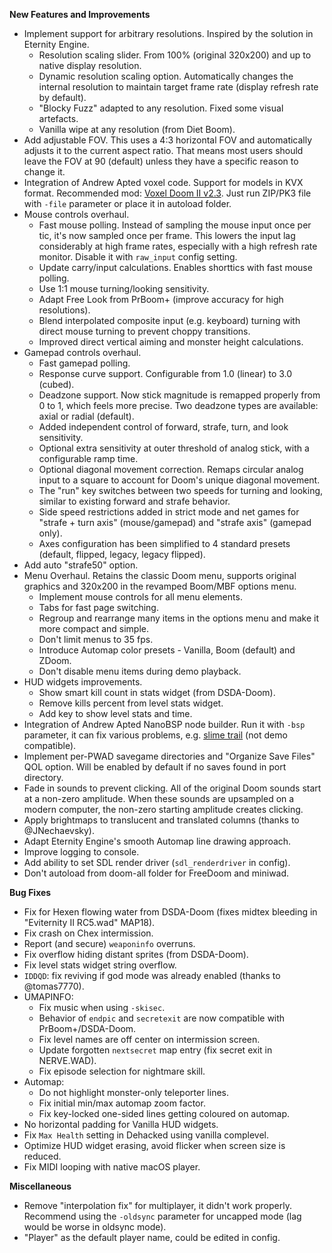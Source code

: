 **New Features and Improvements**
* Implement support for arbitrary resolutions. Inspired by the solution in Eternity Engine.
  - Resolution scaling slider. From 100% (original 320x200) and up to native display resolution.
  - Dynamic resolution scaling option. Automatically changes the internal resolution to maintain target frame rate (display refresh rate by default).
  - "Blocky Fuzz" adapted to any resolution. Fixed some visual artefacts.
  - Vanilla wipe at any resolution (from Diet Boom).
* Add adjustable FOV. This uses a 4:3 horizontal FOV and automatically adjusts it to the current aspect ratio. That means most users should leave the FOV at 90 (default) unless they have a specific reason to change it.
* Integration of Andrew Apted voxel code. Support for models in KVX format. Recommended mod: [Voxel Doom II v2.3](https://www.moddb.com/mods/voxel-doom-ii/addons/voxel-doom-ii-with-parallax-textures). Just run ZIP/PK3 file with `-file` parameter or place it in autoload folder.
* Mouse controls overhaul.
  - Fast mouse polling. Instead of sampling the mouse input once per tic, it's now sampled once per frame. This lowers the input lag considerably at high frame rates, especially with a high refresh rate monitor. Disable it with `raw_input` config setting.
  - Update carry/input calculations. Enables shorttics with fast mouse polling.
  - Use 1:1 mouse turning/looking sensitivity.
  - Adapt Free Look from PrBoom+ (improve accuracy for high resolutions).
  - Blend interpolated composite input (e.g. keyboard) turning with direct mouse turning to prevent choppy transitions.
  - Improved direct vertical aiming and monster height calculations.
* Gamepad controls overhaul.
  - Fast gamepad polling.
  - Response curve support. Configurable from 1.0 (linear) to 3.0 (cubed).
  - Deadzone support. Now stick magnitude is remapped properly from 0 to 1, which feels more precise. Two deadzone types are available: axial or radial (default).
  - Added independent control of forward, strafe, turn, and look sensitivity.
  - Optional extra sensitivity at outer threshold of analog stick, with a configurable ramp time.
  - Optional diagonal movement correction. Remaps circular analog input to a square to account for Doom's unique diagonal movement.
  - The "run" key switches between two speeds for turning and looking, similar to existing forward and strafe behavior.
  - Side speed restrictions added in strict mode and net games for "strafe + turn axis" (mouse/gamepad) and "strafe axis" (gamepad only).
  - Axes configuration has been simplified to 4 standard presets (default, flipped, legacy, legacy flipped).
* Add auto "strafe50" option.
* Menu Overhaul. Retains the classic Doom menu, supports original graphics and 320x200 in the revamped Boom/MBF options menu.
  - Implement mouse controls for all menu elements.
  - Tabs for fast page switching.
  - Regroup and rearrange many items in the options menu and make it more compact and simple.
  - Don't limit menus to 35 fps.
  - Introduce Automap color presets - Vanilla, Boom (default) and ZDoom.
  - Don't disable menu items during demo playback.
* HUD widgets improvements.
  - Show smart kill count in stats widget (from DSDA-Doom).
  - Remove kills percent from level stats widget.
  - Add key to show level stats and time.
* Integration of Andrew Apted NanoBSP node builder. Run it with `-bsp` parameter, it can fix various problems, e.g. [slime trail](https://doomwiki.org/wiki/Slime_trail) (not demo compatible).
* Implement per-PWAD savegame directories and "Organize Save Files" QOL option.
Will be enabled by default if no saves found in port directory.
* Fade in sounds to prevent clicking. All of the original Doom sounds start at a non-zero amplitude. When these sounds are upsampled on a modern computer, the non-zero starting amplitude creates clicking.
* Apply brightmaps to translucent and translated columns (thanks to @JNechaevsky).
* Adapt Eternity Engine's smooth Automap line drawing approach.
* Improve logging to console.
* Add ability to set SDL render driver (`sdl_renderdriver` in config).
* Don't autoload from doom-all folder for FreeDoom and miniwad.


**Bug Fixes**
* Fix for Hexen flowing water from DSDA-Doom (fixes midtex bleeding in "Eviternity II RC5.wad" MAP18).
* Fix crash on Chex intermission.
* Report (and secure) `weaponinfo` overruns.
* Fix overflow hiding distant sprites (from DSDA-Doom).
* Fix level stats widget string overflow.
* `IDDQD`: fix reviving if god mode was already enabled (thanks to @tomas7770).
* UMAPINFO:
  - Fix music when using `-skisec`.
  - Behavior of `endpic` and `secretexit` are now compatible with PrBoom+/DSDA-Doom.
  - Fix level names are off center on intermission screen.
  - Update forgotten `nextsecret` map entry (fix secret exit in NERVE.WAD).
  - Fix episode selection for nightmare skill.
* Automap:
  - Do not highlight monster-only teleporter lines.
  - Fix initial min/max automap zoom factor.
  - Fix key-locked one-sided lines getting coloured on automap.
* No horizontal padding for Vanilla HUD widgets.
* Fix `Max Health` setting in Dehacked using vanilla complevel.
* Optimize HUD widget erasing, avoid flicker when screen size is reduced.
* Fix MIDI looping with native macOS player.


**Miscellaneous**
* Remove "interpolation fix" for multiplayer, it didn't work properly. Recommend using the `-oldsync` parameter for uncapped mode (lag would be worse in oldsync mode).
* "Player" as the default player name, could be edited in config.
